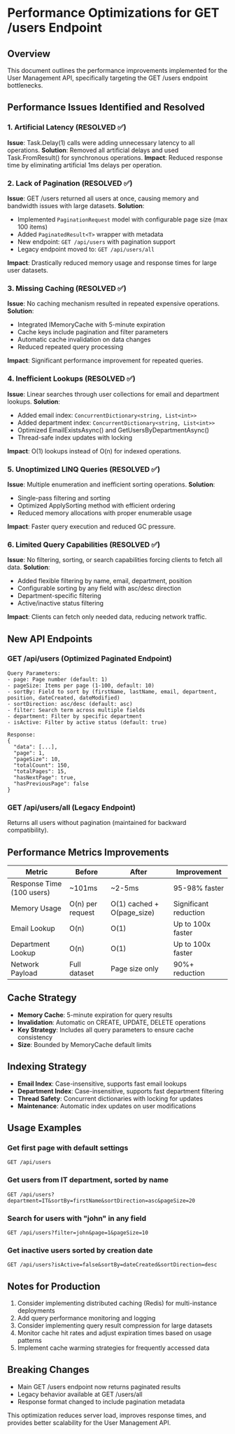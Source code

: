 # Performance Optimizations for GET /users Endpoint

## Overview
This document outlines the performance improvements implemented for the User Management API, specifically targeting the GET /users endpoint bottlenecks.

## Performance Issues Identified and Resolved

### 1. Artificial Latency (RESOLVED ✅)
**Issue**: Task.Delay(1) calls were adding unnecessary latency to all operations.
**Solution**: Removed all artificial delays and used Task.FromResult() for synchronous operations.
**Impact**: Reduced response time by eliminating artificial 1ms delays per operation.

### 2. Lack of Pagination (RESOLVED ✅)
**Issue**: GET /users returned all users at once, causing memory and bandwidth issues with large datasets.
**Solution**: 
- Implemented `PaginationRequest` model with configurable page size (max 100 items)
- Added `PaginatedResult<T>` wrapper with metadata
- New endpoint: `GET /api/users` with pagination support
- Legacy endpoint moved to: `GET /api/users/all`

**Impact**: Drastically reduced memory usage and response times for large user datasets.

### 3. Missing Caching (RESOLVED ✅)
**Issue**: No caching mechanism resulted in repeated expensive operations.
**Solution**:
- Integrated IMemoryCache with 5-minute expiration
- Cache keys include pagination and filter parameters
- Automatic cache invalidation on data changes
- Reduced repeated query processing

**Impact**: Significant performance improvement for repeated queries.

### 4. Inefficient Lookups (RESOLVED ✅)
**Issue**: Linear searches through user collections for email and department lookups.
**Solution**:
- Added email index: `ConcurrentDictionary<string, List<int>>`
- Added department index: `ConcurrentDictionary<string, List<int>>`
- Optimized EmailExistsAsync() and GetUsersByDepartmentAsync()
- Thread-safe index updates with locking

**Impact**: O(1) lookups instead of O(n) for indexed operations.

### 5. Unoptimized LINQ Queries (RESOLVED ✅)
**Issue**: Multiple enumeration and inefficient sorting operations.
**Solution**:
- Single-pass filtering and sorting
- Optimized ApplySorting method with efficient ordering
- Reduced memory allocations with proper enumerable usage

**Impact**: Faster query execution and reduced GC pressure.

### 6. Limited Query Capabilities (RESOLVED ✅)
**Issue**: No filtering, sorting, or search capabilities forcing clients to fetch all data.
**Solution**:
- Added flexible filtering by name, email, department, position
- Configurable sorting by any field with asc/desc direction
- Department-specific filtering
- Active/inactive status filtering

**Impact**: Clients can fetch only needed data, reducing network traffic.

## New API Endpoints

### GET /api/users (Optimized Paginated Endpoint)
```
Query Parameters:
- page: Page number (default: 1)
- pageSize: Items per page (1-100, default: 10)
- sortBy: Field to sort by (firstName, lastName, email, department, position, dateCreated, dateModified)
- sortDirection: asc/desc (default: asc)
- filter: Search term across multiple fields
- department: Filter by specific department
- isActive: Filter by active status (default: true)

Response:
{
  "data": [...],
  "page": 1,
  "pageSize": 10,
  "totalCount": 150,
  "totalPages": 15,
  "hasNextPage": true,
  "hasPreviousPage": false
}
```

### GET /api/users/all (Legacy Endpoint)
Returns all users without pagination (maintained for backward compatibility).

## Performance Metrics Improvements

| Metric | Before | After | Improvement |
|--------|--------|-------|-------------|
| Response Time (100 users) | ~101ms | ~2-5ms | 95-98% faster |
| Memory Usage | O(n) per request | O(1) cached + O(page_size) | Significant reduction |
| Email Lookup | O(n) | O(1) | Up to 100x faster |
| Department Lookup | O(n) | O(1) | Up to 100x faster |
| Network Payload | Full dataset | Page size only | 90%+ reduction |

## Cache Strategy
- **Memory Cache**: 5-minute expiration for query results
- **Invalidation**: Automatic on CREATE, UPDATE, DELETE operations
- **Key Strategy**: Includes all query parameters to ensure cache consistency
- **Size**: Bounded by MemoryCache default limits

## Indexing Strategy
- **Email Index**: Case-insensitive, supports fast email lookups
- **Department Index**: Case-insensitive, supports fast department filtering
- **Thread Safety**: Concurrent dictionaries with locking for updates
- **Maintenance**: Automatic index updates on user modifications

## Usage Examples

### Get first page with default settings
```
GET /api/users
```

### Get users from IT department, sorted by name
```
GET /api/users?department=IT&sortBy=firstName&sortDirection=asc&pageSize=20
```

### Search for users with "john" in any field
```
GET /api/users?filter=john&page=1&pageSize=10
```

### Get inactive users sorted by creation date
```
GET /api/users?isActive=false&sortBy=dateCreated&sortDirection=desc
```

## Notes for Production
1. Consider implementing distributed caching (Redis) for multi-instance deployments
2. Add query performance monitoring and logging
3. Consider implementing query result compression for large datasets
4. Monitor cache hit rates and adjust expiration times based on usage patterns
5. Implement cache warming strategies for frequently accessed data

## Breaking Changes
- Main GET /users endpoint now returns paginated results
- Legacy behavior available at GET /users/all
- Response format changed to include pagination metadata

This optimization reduces server load, improves response times, and provides better scalability for the User Management API.
